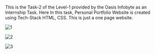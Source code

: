 This is the Task-2 of the Level-1 provided by the Oasis Infobyte as an Internship Task. Here In this task, Personal Portfolio Website is created using Tech-Stack HTML, CSS. This is just a one page website.

![1](https://user-images.githubusercontent.com/91471730/216432883-a0b4d8e2-c9f0-4e6a-b1b3-99d3f9411941.jpg)

![2](https://user-images.githubusercontent.com/91471730/216432951-d29b6db9-080a-4282-87c7-0a185965af81.jpg)

![3](https://user-images.githubusercontent.com/91471730/216432989-b4c7ed29-6c5a-495e-9ebd-9021c0f1406b.jpg)
